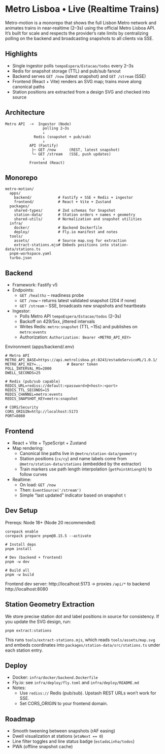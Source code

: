 # Metro Lisboa • Live (Realtime Trains)

Metro-motion is a monorepo that shows the full Lisbon Metro network and animates trains in near‑realtime (2–3s) using the official Metro Lisboa API. It’s built for scale and respects the provider’s rate limits by centralizing polling on the backend and broadcasting snapshots to all clients via SSE.

## Highlights

- Single ingestor polls `tempoEspera/Estacao/todos` every 2–3s
- Redis for snapshot storage (TTL) and pub/sub fanout
- Backend serves `GET /now` (latest snapshot) and `GET /stream` (SSE)
- Frontend (React + Vite) renders an SVG map; trains move along canonical paths
- Station positions are extracted from a design SVG and checked into source

## Architecture

```
Metro API  ->  Ingestor (Node)
                 polling 2–3s
                 ↓
             Redis (snapshot + pub/sub)
                 ↓
           API (Fastify)
            ├─ GET /now      (REST, latest snapshot)
            └─ GET /stream   (SSE, push updates)
                 ↓
           Frontend (React)
```

## Monorepo

```
metro-motion/
  apps/
    backend/            # Fastify + SSE + Redis + ingestor
    frontend/           # React + Vite + Zustand
  packages/
    shared-types/       # Zod schemas for Snapshot
    station-data/       # Station orders + names + geometry
    shared-utils/       # Normalization and snapshot utilities
  infra/
    docker/             # Backend Dockerfile
    deploy/             # Fly.io manifest and notes
  tools/
    assets/             # Source map.svg for extraction
    extract-stations.mjs# Embeds positions into station-data/stations.ts
  pnpm-workspace.yaml
  turbo.json
```

## Backend

- Framework: Fastify v5
- Endpoints:
  - `GET /healthz` – readiness probe
  - `GET /now` – returns latest validated snapshot (204 if none)
  - `GET /stream` – SSE, broadcasts new snapshots and heartbeats
- Ingestor:
  - Polls Metro API `tempoEspera/Estacao/todos` (2–3s)
  - Backoff on 429/5xx, jittered intervals
  - Writes Redis: `metro:snapshot` (TTL ~15s) and publishes on `metro:events`
  - Authorization: `Authorization: Bearer <METRO_API_KEY>`

Environment (apps/backend/.env)

```
# Metro API
METRO_API_BASE=https://api.metrolisboa.pt:8243/estadoServicoML/1.0.1/
METRO_API_KEY=...           # Bearer token
POLL_INTERVAL_MS=2000
DWELL_SECONDS=25

# Redis (pub/sub capable)
REDIS_URL=rediss://default:<password>@<host>:<port>
REDIS_TTL_SECONDS=15
REDIS_CHANNEL=metro:events
REDIS_SNAPSHOT_KEY=metro:snapshot

# CORS/Security
CORS_ORIGIN=http://localhost:5173
PORT=8080
```

## Frontend

- React + Vite + TypeScript + Zustand
- Map rendering:
  - Canonical line paths live in `@metro/station-data/geometry`
  - Station positions (`cx/cy`) and name labels come from `@metro/station-data/stations` (embedded by the extractor)
  - Train markers use path length interpolation (`getPointAtLength`) to follow curves
- Realtime:
  - On load: `GET /now`
  - Then: `EventSource('/stream')`
  - Simple “last updated” indicator based on snapshot `t`

## Dev Setup

Prereqs: Node 18+ (Node 20 recommended)

```
corepack enable
corepack prepare pnpm@8.15.5 --activate

# Install deps
pnpm install

# Dev (backend + frontend)
pnpm -w dev

# Build all
pnpm -w build
```

Frontend dev server: http://localhost:5173  → proxies `/api/*` to backend http://localhost:8080

## Station Geometry Extraction

We store precise station dot and label positions in source for consistency. If you update the SVG design, run:

```
pnpm extract:stations
```

This runs `tools/extract-stations.mjs`, which reads `tools/assets/map.svg` and embeds coordinates into `packages/station-data/src/stations.ts` under each station entry.

## Deploy

- Docker: `infra/docker/backend.Dockerfile`
- Fly.io: see `infra/deploy/fly.toml` and `infra/deploy/README.md`
- Notes:
  - Use `rediss://` Redis (pub/sub). Upstash REST URLs won’t work for SSE.
  - Set CORS_ORIGIN to your frontend domain.

## Roadmap

- Smooth tweening between snapshots (rAF easing)
- Dwell visualization at stations (`etaNext == 0`)
- Line filter toggles and line status badge (`estadoLinha/todos`)
- PWA (offline snapshot cache)
